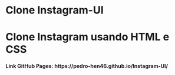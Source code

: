 # Clone Instagram-UI
<h1>Clone Instagram usando HTML e CSS</h1>
<h4>Link GitHub Pages: https://pedro-hen46.github.io/Instagram-UI/</h4>
